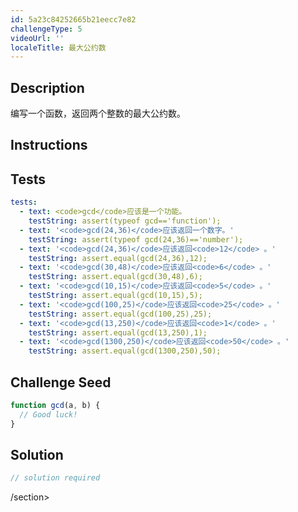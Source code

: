 ```yaml
---
id: 5a23c84252665b21eecc7e82
challengeType: 5
videoUrl: ''
localeTitle: 最大公约数
---
```


## Description
<section id="description">编写一个函数，返回两个整数的最大公约数。 </section>

## Instructions
<section id="instructions">
</section>

## Tests
<section id='tests'>

```yml
tests:
  - text: <code>gcd</code>应该是一个功能。
    testString: assert(typeof gcd=='function');
  - text: '<code>gcd(24,36)</code>应该返回一个数字。'
    testString: assert(typeof gcd(24,36)=='number');
  - text: '<code>gcd(24,36)</code>应该返回<code>12</code> 。'
    testString: assert.equal(gcd(24,36),12);
  - text: '<code>gcd(30,48)</code>应该返回<code>6</code> 。'
    testString: assert.equal(gcd(30,48),6);
  - text: '<code>gcd(10,15)</code>应该返回<code>5</code> 。'
    testString: assert.equal(gcd(10,15),5);
  - text: '<code>gcd(100,25)</code>应该返回<code>25</code> 。'
    testString: assert.equal(gcd(100,25),25);
  - text: '<code>gcd(13,250)</code>应该返回<code>1</code> 。'
    testString: assert.equal(gcd(13,250),1);
  - text: '<code>gcd(1300,250)</code>应该返回<code>50</code> 。'
    testString: assert.equal(gcd(1300,250),50);

```

</section>

## Challenge Seed
<section id='challengeSeed'>

<div id='js-seed'>

```js
function gcd(a, b) {
  // Good luck!
}

```

</div>



</section>

## Solution
<section id='solution'>

```js
// solution required
```

/section>
